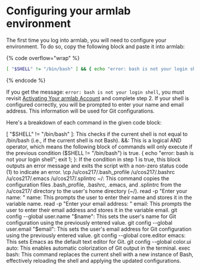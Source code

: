 # Configuring your armlab environment

The first time you log into armlab, you will need to configure your environment. To do so, copy the following block and paste it into armlab:  &#x20;

{% code overflow="wrap" %}
```bash
[ "$SHELL" != "/bin/bash" ] && { echo "error: bash is not your login shell"; exit 1; }; \cp /u/cos217/.bash_profile /u/cos217/.bashrc /u/cos217/.emacs /u/cos217/.splintrc ~/; read -p "Enter your name: " name; read -p "Enter your email address: " email; git config --global user.name "$name"; git config --global user.email "$email"; git config --global core.editor emacs; git config --global color.ui auto; exec bash
```
{% endcode %}

If you get the message: `error: bash is not your login shell`, you must revisit [Activating Your armlab Account](activating-your-armlab-account.md) and complete step 2. If your shell is configured correctly, you will be prompted to enter your name and email address. This information will be used for Git configurations.&#x20;

Here's a breakdown of each command in the given code block:

[ "$SHELL" != "/bin/bash" ]: This checks if the current shell is not equal to /bin/bash (i.e., if the current shell is not Bash).
&&: This is a logical AND operator, which means the following block of commands will only execute if the previous condition ($SHELL != "/bin/bash") is true.
{ echo "error: bash is not your login shell"; exit 1; }: If the condition in step 1 is true, this block outputs an error message and exits the script with a non-zero status code (1) to indicate an error.
\cp /u/cos217/.bash_profile /u/cos217/.bashrc /u/cos217/.emacs /u/cos217/.splintrc ~/: This command copies the configuration files .bash_profile, .bashrc, .emacs, and .splintrc from the /u/cos217/ directory to the user's home directory (~/).
read -p "Enter your name: " name: This prompts the user to enter their name and stores it in the variable name.
read -p "Enter your email address: " email: This prompts the user to enter their email address and stores it in the variable email.
git config --global user.name "$name": This sets the user's name for Git configuration using the previously entered value.
git config --global user.email "$email": This sets the user's email address for Git configuration using the previously entered value.
git config --global core.editor emacs: This sets Emacs as the default text editor for Git.
git config --global color.ui auto: This enables automatic colorization of Git output in the terminal.
exec bash: This command replaces the current shell with a new instance of Bash, effectively reloading the shell and applying the updated configurations.
